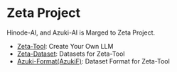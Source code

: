 # Zeta Project
Hinode-AI, and Azuki-AI is Marged to Zeta Project.

- [Zeta-Tool](https://github.com/DiamondGotCat/Zeta-Tool): Create Your Own LLM
- [Zeta-Dataset](https://github.com/DiamondGotCat/Zeta-Dataset/releases): Datasets for Zeta-Tool
- [Azuki-Format(AzukiF)](https://github.com/DiamondGotCat/Azuki-Format): Dataset Format for Zeta-Tool
